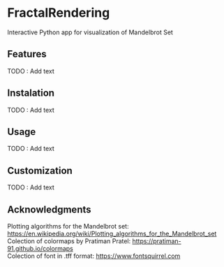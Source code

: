 # FractalRendering
Interactive Python app for visualization of Mandelbrot Set  

## Features
TODO : Add text  

## Instalation
TODO : Add text  

## Usage
TODO : Add text  

## Customization
TODO : Add text

## Acknowledgments
Plotting algorithms for the Mandelbrot set: https://en.wikipedia.org/wiki/Plotting_algorithms_for_the_Mandelbrot_set  
Colection of colormaps by Pratiman Pratel: https://pratiman-91.github.io/colormaps  
Colection of font in .tff format: https://www.fontsquirrel.com  

